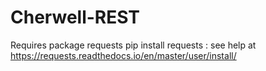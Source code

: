 # Cherwell-REST

Requires package requests
pip install requests : see help at https://requests.readthedocs.io/en/master/user/install/
